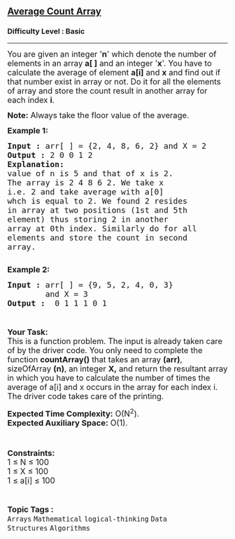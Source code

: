 <h2><a href="https://practice.geeksforgeeks.org/problems/average-count-array2215/1?page=2&difficulty[]=-1&category[]=Arrays&sortBy=accuracy">Average Count Array</a></h2><h3>Difficulty Level : Basic</h3><hr><div class="problems_problem_content__Xm_eO"><p><span style="font-size:18px">You are given an integer '<strong>n</strong>' which denote the number of elements in&nbsp;an&nbsp;array <strong>a[ ]</strong> and an integer '<strong>x</strong>'. You have to calculate the average of element <strong>a[i]</strong> and <strong>x</strong> and find out if that number exist in array or not. Do it for all the elements of array and store the count result in another array for each index <strong>i</strong>.</span></p>

<p><span style="font-size:18px"><strong>Note:</strong> Always take the floor value of the average.</span></p>

<p><span style="font-size:18px"><strong>Example 1:</strong></span></p>

<pre><span style="font-size:18px"><strong>Input :</strong> arr[ ] = {2, 4, 8, 6, 2} and X = 2
<strong>Output :</strong> 2 0 0 1 2
<strong>Explanation:</strong>
value of n is 5 and that of x is 2. 
The array is 2 4 8 6 2. We take x 
i.e. 2 and take average with a[0] 
whch is equal to 2. We found&nbsp;2 resides 
in array&nbsp;at two&nbsp;positions (1st and 5th 
element) thus storing 2 in another 
array at 0th index. Similarly do for all 
elements and store the count in second 
array.
</span></pre>

<p><br>
<span style="font-size:18px"><strong>Example 2:</strong></span></p>

<pre><span style="font-size:18px"><strong>Input :</strong> arr[ ] = {9, 5, 2, 4, 0, 3} 
        and X = 3 <strong>
Output :</strong>  0 1 1 1 0 1 </span></pre>

<p>&nbsp;</p>

<p><span style="font-size:18px"><strong>Your Task:</strong></span><br>
<span style="font-size:18px">This is a function problem. The input is already taken care of by the driver code. You only need to complete the function <strong>countArray()</strong> that takes an array <strong>(arr)</strong>, sizeOfArray <strong>(n)</strong>, an integer <strong>X,</strong> and return the resultant array in which you have to calculate the number of times the average of a[i] and x&nbsp;occurs in the array for each&nbsp;index i. The driver code takes care of the printing.</span></p>

<p><span style="font-size:18px"><strong>Expected Time Complexity:</strong>&nbsp;O(N<sup>2</sup>).<br>
<strong>Expected Auxiliary Space:</strong>&nbsp;O(1).</span></p>

<p><br>
<br>
<span style="font-size:18px"><strong>Constraints:</strong></span><br>
<span style="font-size:18px">1 ≤ N&nbsp;≤ 100</span><br>
<span style="font-size:18px">1 ≤ X&nbsp;≤ 100</span><br>
<span style="font-size:18px">1 ≤ a[i] ≤ 100</span></p>
</div><br><p><span style=font-size:18px><strong>Topic Tags : </strong><br><code>Arrays</code>&nbsp;<code>Mathematical</code>&nbsp;<code>logical-thinking</code>&nbsp;<code>Data Structures</code>&nbsp;<code>Algorithms</code>&nbsp;